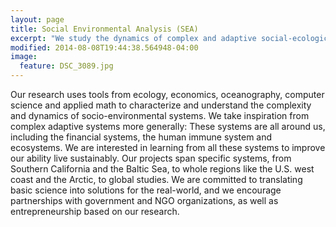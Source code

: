```yaml
---
layout: page
title: Social Environmental Analysis (SEA)
excerpt: "We study the dynamics of complex and adaptive social-ecological systems to improve the well-being of people around the  world"
modified: 2014-08-08T19:44:38.564948-04:00
image:
  feature: DSC_3089.jpg
---
```


Our research uses tools from ecology, economics, oceanography, computer science and applied math to characterize and understand the complexity and dynamics of socio-environmental systems. We take inspiration from complex adaptive systems more generally: These systems are all around us, including the financial systems, the human immune system and ecosystems. We are interested in learning from all these systems to improve our ability live sustainably. Our projects span specific systems, from Southern California and the Baltic Sea, to whole regions like the U.S. west coast and the Arctic, to global studies. We are committed to translating basic science into solutions for the real-world, and we encourage partnerships with government and NGO organizations, as well as entrepreneurship based on our research. 


